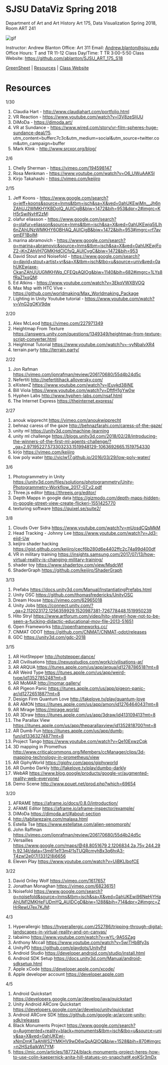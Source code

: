 **SJSU DataViz Spring 2018**
======================
Department of Art and Art History
Art 175, Data Visualization Spring 2018, Room ART 241

![gif](http://i.imgur.com/zdzDxsA.gif)

Instructor: Andrew Blanton
Office: Art 311
Email: Andrew.blanton@sjsu.edu
Office Hours: T and TR 11-12
Class Day/Time: T TR 3:00-5:50
Class Website: https://github.com/ablanton/SJSU_ART_175_S18

[GreenSheet](https://github.com/ablanton/SJSU_ART_175_S18/blob/master/GREENSHEET.md)
| [Resources](https://github.com/ablanton/SJSU_ART_175_S18/blob/master/RESOURCES.md)
| [Class Website](https://github.com/ablanton/SJSU_ART_175_S18)

Resources
=========

1/30
1. Claudia Hart - http://www.claudiahart.com/portfolio.html
2. VR Reaction - https://www.youtube.com/watch?v=l3V8zeSljUU
3. DiMoDa - https://dimoda.art/
4. VR at Sundance - https://www.wired.com/story/vr-film-spheres-huge-sundance-deal/?5. utm_content=bufferc7c3c&utm_medium=social&utm_source=twitter.com&utm_campaign=buffer
6. Mark Klink - http://www.srcxor.org/blog/

2/6
1. Chelly Sherman - https://vimeo.com/194598147
2. Rosa Menkman - https://www.youtube.com/watch?v=O6_UWuAAK5I
3. Kirjo Takahashi - https://vimeo.com/keijiro

2/15
1. Jeff Koons - https://www.google.com/search?q=jeff+koons&source=lnms&tbm=isch&sa=X&ved=0ahUKEwjMn__Jh6nZAhUJ2WMKHYKBDoIQ_AUICigB&biw=1472&bih=953&dpr=2#imgrc=KH5rSwiNvHf2zM:
2. olafur eliasson - https://www.google.com/search?q=olafur+eliasson&source=lnms&tbm=isch&sa=X&ved=0ahUKEwjq5ILlh6nZAhUNzWMKHY6OBHAQ_AUICigB&biw=1472&bih=953#imgrc=rf7avgmEF1BolM:
3. marina abramovich - https://www.google.com/search?q=marina+abramovic&source=lnms&tbm=isch&sa=X&ved=0ahUKEwjFoZ2-iKnZAhVH7GMKHdClCfsQ_AUICygC&biw=1472&bih=953
4. David Stout and Noisefold - https://www.google.com/search?q=david+stout+artist+vr&sa=X&tbm=isch&tbo=u&source=univ&ved=0ahUKEwjaxe-CkanZAhUUUGMKHWq_CFEQsAQIOg&biw=1140&bih=682#imgrc=1LYs8fRaZ1xqQM:
5. Ed Atkins - https://www.youtube.com/watch?v=3EkqVWXBVOQ
6. Max Msp with HTC Vive - https://github.com/worldmaking/Max_Worldmaking_Package
7. Lighting in Unity Youtube tutorial - https://www.youtube.com/watch?v=VnG2gOKV9dw

2/20
1. Alex McLeod https://vimeo.com/227971349
2. Heightmap From Texture https://answers.unity.com/questions/1349349/heightmap-from-texture-script-converter.html
3. Heightmat Tutorial https://www.youtube.com/watch?v=-vyNbalvXR4
4. terrain.party http://terrain.party/

2/22
1. Jon Rafman https://vimeo.com/jonrafman/review/206170680/55d4b24d5c
2. Nefertiti http://nefertitihack.alloversky.com/
3. eXistenZ https://www.youtube.com/watch?v=IEuykd38iNE
4. Bill Viola https://www.youtube.com/watch?v=DftfH1gYw0w
5. Hyphen Labs http://www.hyphen-labs.com/nsaf.html
6. The Internet Express https://theinternet.express/

2/27
1. anouk wipprecht https://vimeo.com/anoukwipprecht
2. behnaz caress of the gaze http://behnazfarahi.com/caress-of-the-gaze/
3. unity ml https://unity3d.com/machine-learning
4. unity ml challenge https://blogs.unity3d.com/2018/02/28/introducing-the-winners-of-the-first-ml-agents-challenge/?_ga=2.97195227.573303233.1519948129-1063692665.1519754330
5. kirjo https://vimeo.com/keijiro
6. low poly water http://viclw17.github.io/2016/03/29/low-poly-water/

3/6
1. Photogrammetry in Unity https://unity3d.com/files/solutions/photogrammetry/Unity-Photogrammetry-Workflow_2017-07_v2.pdf
2. Three.js editor https://threejs.org/editor/
3. Depth Mapps in google data https://gizmodo.com/depth-maps-hidden-in-google-street-view-create-flickeri-1551425770
4. texturing software https://quixel.se/suite2/

3/8
1. Clouds Over Sidra https://www.youtube.com/watch?v=mUosdCQsMkM
2. Head Tracking - Johnny Lee https://www.youtube.com/watch?v=Jd3-eiid-Uw
3. keijiro shader hacking https://gist.github.com/keijiro/cecf6b280d6e4402ffc2c74a99d400df
4. VR in military training https://insights.samsung.com/2017/07/13/how-virtual-reality-is-changing-military-training/
5. shader toy https://www.shadertoy.com/view/MsdcWf
6. ShaderGraph https://github.com/keijiro/ShaderGraph

3/13
1. Prefabs https://docs.unity3d.com/Manual/InstantiatingPrefabs.html
2. Unity OSC https://github.com/thomasfredericks/UnityOSC
3. Dream House https://vimeo.com/62965018
4. Unity Jobs https://connect.unity.com/?_ga=2.112023172.1256359929.1520987381-726778448.1519950239
5. Hito Stryl https://www.artforum.com/video/hito-steyerl-how-not-to-be-seen-a-fucking-didactic-educational-mov-file-2013-51651
6. Open Frameworks http://openframeworks.cc/
7. CNMAT ODOT https://github.com/CNMAT/CNMAT-odot/releases
8. GDC https://unity3d.com/gdc-2018

3/15
1. AR HotStepper http://hotstepper.dance/
2. AR Civilisations https://nexusstudios.com/work/civilisations-ar/
3. AR ARQUA https://itunes.apple.com/us/app/arqua/id1278786518?mt=8
4. AR Weird Type https://itunes.apple.com/us/app/weird-type/id1352785248?mt=8
5. AR MoMAR http://momar.gallery/
6. AR Pigeon Panic https://itunes.apple.com/us/app/pigeon-panic-ar/id1272651887?mt=8
7. Design Firm Quantum Love http://fakelove.tv/play/quantum-love
8. AR AMON https://itunes.apple.com/us/app/amon/id1276464043?mt=8
9. AR Mirage https://mirage.world/
10. AR 3Draw https://itunes.apple.com/us/app/3draw/id413109413?mt=8
11. The Parallax View https://itunes.apple.com/us/app/theparallaxview/id1352818700?mt=8
12. AR Dumb Fun https://itunes.apple.com/us/app/dumb-fun/id1336327487?mt=8
13. Project Tango https://www.youtube.com/watch?v=Qe10ExwzCqk
14. 3D mapping in Promethus http://www.criticalcommons.org/Members/ccManager/clips/3d-mapping-technology-in-prometheus/view
15. AR GiphyWorld https://giphy.com/apps/giphyworld
16. AR Dumbo Darkly http://fakelove.tv/play/dumbo-darkly
17. WebAR https://www.blog.google/products/google-vr/augmented-reality-web-everyone/
18. Demo Scene http://www.pouet.net/prod.php?which=69654

3/20
1. AFRAME https://aframe.io/docs/0.8.0/introduction/
2. AFAME Editor https://aframe.io/aframe-inspector/example/
3. DiMoDa https://dimoda.art/#about-section
4. http://tabitarezaire.com/malaxa.html
5. Estella Tse https://www.estellatse.com/alien-xenomorph/
6. John Raffman https://vimeo.com/jonrafman/review/206170680/55d4b24d5c
7. Versailles https://www.google.com/maps/@48.8051679,2.1206834,2a,75y,244.29h,92.14t/data=!3m6!1e1!3m4!1sTUQRcmyhBx3q6hrA3-T4zw!2e0!7i13312!8i6656
8. Eleven Play https://www.youtube.com/watch?v=UiBKLlbofCE

3/22
1. David Oriley Wolf https://vimeo.com/1617657
2. Jonathan Monaghan https://vimeo.com/68236151
3. Noisefold https://www.google.com/search?q=noisefold&source=lnms&tbm=isch&sa=X&ved=0ahUKEwi96NeHjYHaAhUM12MKHeFUDmYQ_AUIDCgD&biw=1288&bih=714&dpr=2#imgrc=ZHrRewU7ex7KJM:

4/3
1. Hyperallergic https://hyperallergic.com/252786/tripping-through-digital-landscapes-in-virtual-reality-and-on-canvas/
2. tabaimo https://www.youtube.com/watch?v=wYL-9A5SZag
3. Anthony Mccall https://www.youtube.com/watch?v=5wiTHbBfy3s
4. UnityPD https://github.com/playdots/UnityPd
5. Android Studio https://developer.android.com/studio/install.html
6. Android SDK Setup https://docs.unity3d.com/Manual/android-sdksetup.html
7. Apple xCode https://developer.apple.com/xcode/
8. Apple developer account https://developer.apple.com

4/5
1. Android Quickstart https://developers.google.com/ar/develop/java/quickstart
2. Unity Android ARCore Quickstart https://developers.google.com/ar/develop/unity/quickstart
3. Android ARCore SDK https://github.com/google-ar/arcore-unity-sdk/releases
4. Black Monuments Project https://www.google.com/search?q=Augmented+reality+black+monuments&tbm=isch&tbo=u&source=univ&sa=X&ved=0ahUKEwi-xNmDmKTaAhWS2YMKHV9wD6wQsAQIOQ&biw=1528&bih=870#imgrc=n2HSz6alkWt7YM:
5. https://mic.com/articles/187724/black-monuments-project-heres-how-to-use-colin-kaepernick-anita-hill-statues-on-snapchat#.eoKSr3mDx
